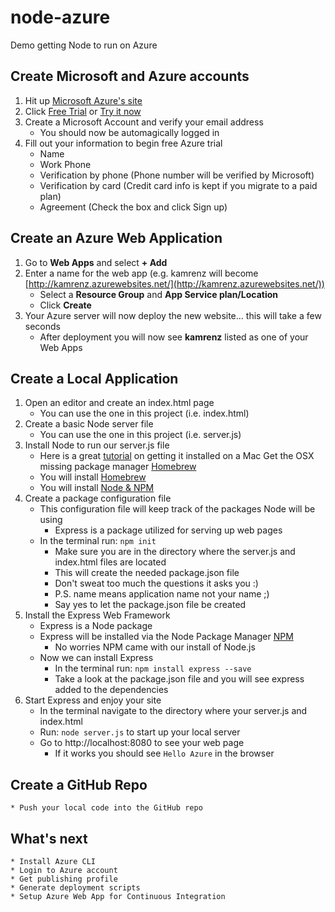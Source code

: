 # node-azure
Demo getting Node to run on Azure

## Create Microsoft and Azure accounts
1. Hit up [Microsoft Azure's site](https://azure.microsoft.com/en-us/)
2. Click [Free Trial](https://azure.microsoft.com/en-us/pricing/free-trial/) or [Try it now](https://account.windowsazure.com/signup)
3. Create a Microsoft Account and verify your email address
    * You should now be automagically logged in
4. Fill out your information to begin free Azure trial
    * Name
    * Work Phone
    * Verification by phone (Phone number will be verified by Microsoft)
    * Verification by card (Credit card info is kept if you migrate to a paid plan)
    * Agreement (Check the box and click Sign up)
    
## Create an Azure Web Application
1. Go to **Web Apps** and select **+ Add**
2. Enter a name for the web app (e.g. kamrenz will become [http://kamrenz.azurewebsites.net/](http://kamrenz.azurewebsites.net/))
    * Select a **Resource Group** and **App Service plan/Location**
    * Click **Create**
3. Your Azure server will now deploy the new website... this will take a few seconds
    * After deployment you will now see **kamrenz** listed as one of your Web Apps
    
## Create a Local Application
1. Open an editor and create an index.html page
    * You can use the one in this project (i.e. index.html)
2. Create a basic Node server file
    * You can use the one in this project (i.e. server.js)
3. Install Node to run our server.js file
    * Here is a great [tutorial](http://blog.teamtreehouse.com/install-node-js-npm-mac) on getting it installed on a Mac
    Get the OSX missing package manager [Homebrew]()
    * You will install [Homebrew](http://brew.sh/)
    * You will install [Node & NPM](https://nodejs.org)
4. Create a package configuration file
    * This configuration file will keep track of the packages Node will be using 
        * Express is a package utilized for serving up web pages
    * In the terminal run: `npm init`
        * Make sure you are in the directory where the server.js and index.html files are located
        * This will create the needed package.json file
        * Don't sweat too much the questions it asks you :)
        * P.S. name means application name not your name ;)
        * Say yes to let the package.json file be created
5. Install the Express Web Framework
    * Express is a Node package
    * Express will be installed via the Node Package Manager [NPM](https://www.npmjs.com/)
        * No worries NPM came with our install of Node.js
    * Now we can install Express
        * In the terminal run: `npm install express --save`
        * Take a look at the package.json file and you will see express added to the dependencies
6. Start Express and enjoy your site
    * In the terminal navigate to the directory where your server.js and index.html
    * Run: `node server.js` to start up your local server
    * Go to http://localhost:8080 to see your web page
        * If it works you should see `Hello Azure` in the browser

## Create a GitHub Repo 
    * Push your local code into the GitHub repo
    
## What's next
    * Install Azure CLI
    * Login to Azure account
    * Get publishing profile
    * Generate deployment scripts
    * Setup Azure Web App for Continuous Integration    



